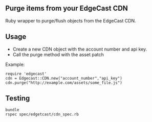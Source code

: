 ## Purge items from your EdgeCast CDN

Ruby wrapper to purge/flush objects from the EdgeCast CDN.

## Usage

* Create a new CDN object with the account number and api key.  
* Call the purge method with the asset patch

Example:

    require 'edgecast'
    cdn = Edgecast::CDN.new("account_number","api_key")
    cdn.purge("http://example.com/assets/some_file.js")

## Testing
    bundle
    rspec spec/edgetcast/cdn_spec.rb
